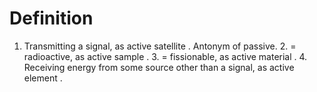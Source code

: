# Definition

1.  Transmitting a signal, as active satellite . Antonym of passive. 2.
    = radioactive, as active sample . 3. = fissionable, as active
    material . 4. Receiving energy from some source other than a signal,
    as active element .
